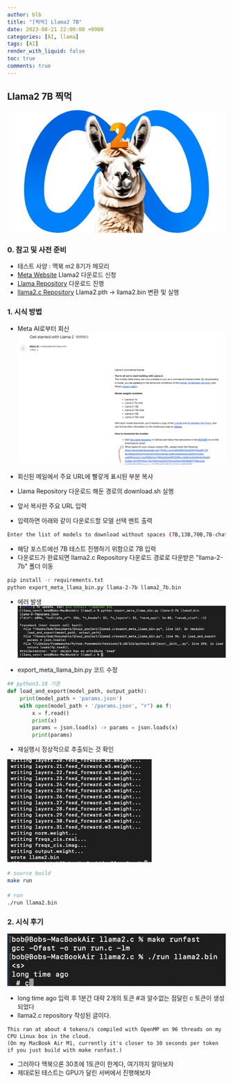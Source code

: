 ```yaml
---
author: blb
title: "[찍먹] Llama2 7B"
date: 2023-08-21 22:00:00 +0900
categories: [AI, llama]
tags: [AI]
render_with_liquid: false
toc: true
comments: true
---
```

## Llama2 7B 찍먹
![llama2](/assets/img/20230821/llama2.webp)

### 0. 참고 및 사전 준비
  - 테스트 사양 : 맥북 m2 8기가 메모리
  - [Meta Website](https://ai.meta.com/resources/models-and-libraries/llama-downloads/) Llama2 다운로드 신청
  - [Llama Repository](https://github.com/facebookresearch/llama) 다운로드 진행
  - [llama2.c Repository](https://github.com/karpathy/llama2.c) Llama2.pth -> llama2.bin 변환 및 실행
    

### 1. 시식 방법
- Meta AI로부터 회신
  ![메일화면](/assets/img/20230821/get_started_with_llama2.png)

- 회신된 메일에서 주요 URL에 빨갛게 표시된 부분 복사
- Llama Repository 다운로드 해둔 경로의 download.sh 실행
- 앞서 복사한 주요 URL 입력
- 입력하면 아래와 같이 다운로드할 모델 선택 멘트 출력
```sh
Enter the list of models to download without spaces (7B,13B,70B,7B-chat,13B-chat,70B-chat), or press Enter for all: 7B(입력)
```
- 해당 포스트에선 7B 테스트 진행하기 위함으로 7B 입력
- 다운로드가 완료되면 llama2.c Repository 다운로드 경로로 다운받은 "llama-2-7b" 폴더 이동
```sh 
pip install -r requirements.txt
python export_meta_llama_bin.py llama-2-7b llama2_7b.bin
```
- 에러 발생
![export_bin_error](/assets/img/20230821/export_bin_error.png)

- export_meta_llama_bin.py 코드 수정
```python
## python3.10 기준
def load_and_export(model_path, output_path):
    print(model_path + 'params.json')
    with open(model_path + '/params.json', "r") as f:
        x = f.read()
        print(x)
        params = json.load(x) -> params = json.loads(x)
        print(params)
```

- 재실행시 정상적으로 추출되는 것 확인

![export_llama2_bin](/assets/img/20230821/export_llama2_bin.png)

```sh
# source build
make run

# run
./run llama2.bin
```

### 2. 시식 후기
![test_result](/assets/img/20230821/test_result.png)
- long time ago 입력 후 1분간 대략 2개의 토큰 #과 알수없는 점달린 c 토큰이 생성되었다
- llama2.c repository 작성된 글이다.
```
This ran at about 4 tokens/s compiled with OpenMP on 96 threads on my CPU Linux box in the cloud. 
(On my MacBook Air M1, currently it's closer to 30 seconds per token if you just build with make runfast.)
```
- 그러하다 맥북으론 30초에 1토큰이 한계다, 여기까지 알아보자
- 제대로된 테스트는 GPU가 달린 서버에서 진행해보자